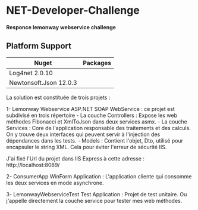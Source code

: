 # NET-Developer-Challenge

#### Responce lemonway webservice challenge
## Platform Support

|Nuget|Packages|
| ------------------- | :------------------: |
|Log4net 2.0.10|
|Newtonsoft.Json 12.0.3|



<p>La solution est constituée de trois projets : </p>
1- Lemonway Webservice ASP.NET SOAP WebService : ce projet est subdivisé en trois répertoire  
      - La couche Controllers : Expose les web méthodes Fibonacci et XmlToJson dans deux services asmx.  
      - La couche Services : Core de l'application responsable des traitements et des calculs.  
          On y trouve deux interfaces qui peuvent servir à l'injection des dépendances dans les tests. 
      - Models : Contient l'objet, Dto, utilisé pour encapsuler le string XML.  
                 Cela pour éviter l'erreur de sécurité IIS. 

J'ai fixé l'Url du projet dans IIS Express à cette adresse : http://localhost:8089/ 

2- ConsumerApp WinForm Application : L'application cliente qui consomme les deux services en mode asynchrone. 

3- LemonwayWebserviceTest Test Application : Projet de test unitaire. Ou j'appelle directement la couche service pour tester mes web méthodes. 
 
</p>
